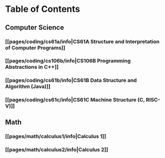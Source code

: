 Table of Contents
===
## Computer Science
### [[pages/coding/cs61a/info|CS61A Structure and Interpretation of Computer Programs]]
### [[pages/coding/cs106b/info|CS106B Programming Abstractions in C++]]
### [[pages/coding/cs61b/info|CS61B Data Structure and Algorithm (Java)]]
### [[pages/coding/cs61c/info|CS61C Machine Structure (C, RISC-V)]]

## Math
### [[pages/math/calculus1/info|Calculus 1]]
### [[pages/math/calculus2/info|Calculus 2]]
